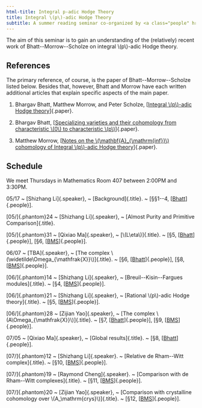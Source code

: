 ```yaml
---
html-title: Integral p-adic Hodge Theory
title: Integral \(p\)-adic Hodge Theory
subtitle: A summer reading seminar co-organized by <a class="people" href="index.html">Raymond Cheng</a></span> and <a class="people" href="http://math.columbia.edu/~shanbei/">Shizhang Li</a>
---
```


The aim of this seminar is to gain an understanding of the (relatively) recent
work of Bhatt--Morrow--Scholze on integral \\(p\\)-adic Hodge theory.

## References

The primary reference, of course, is the paper of Bhatt--Morrow--Scholze listed
below. Besides that, however, Bhatt and Morrow have each written additional
articles that explain specific aspects of the main paper.

  1. Bhargav Bhatt, Matthew Morrow, and Peter Scholze,
  [[Integral \\(p\\)-adic Hodge theory][BMS]]{.paper}.

  2. Bhargav Bhatt,
  [[Specializing varieties and their cohomology from characteristic \\(0\\) to
  characteristic \\(p\\)][Bhatt]]{.paper}.

  3. Matthew Morrow,
  [[Notes on the \\(\\mathbf{A}\_{\\mathrm{inf}}\\) cohomology of Integral \\(p\\)-adic
  Hodge theory][Morrow]]{.paper}.

## Schedule

We meet Thursdays in Mathematics Room 407 between 2:00PM and 3:30PM.

05/17
  ~ [Shizhang Li]{.speaker},
  ~ [Background]{.title}.
  ~ \[&sect;&sect;1--4, [[Bhatt]]{.people}\].

[05/]{.phantom}24
  ~ [Shizhang Li]{.speaker},
  ~ [Almost Purity and Primitive Comparison]{.title}.

[05/]{.phantom}31
  ~ [Qixiao Ma]{.speaker},
  ~ [\\(L\\eta\\)]{.title}.
  ~ \[&sect;5, [[Bhatt]]{.people}\],
    \[&sect;6, [[BMS]]{.people}\].

06/07
  ~ [TBA]{.speaker},
  ~ [The complex \\(\\widetilde\\Omega\_{\mathfrak{X}}\\)]{.title}.
  ~ \[&sect;6, [[Bhatt]]{.people}\],
    \[&sect;8, [[BMS]]{.people}\].

[06/]{.phantom}14
  ~ [Shizhang Li]{.speaker},
  ~ [Breuil--Kisin--Fargues modules]{.title}.
  ~ \[&sect;4, [[BMS]]{.people}\].

[06/]{.phantom}21
  ~ [Shizhang Li]{.speaker},
  ~ [Rational \\(p\\)-adic Hodge theory]{.title}.
  ~ \[&sect;5, [[BMS]]{.people}\].

[06/]{.phantom}28
  ~ [Zijian Yao]{.speaker},
  ~ [The complex \\(A\\Omega\_{\\mathfrak{X}}\\)]{.title}.
  ~ \[&sect;7, [[Bhatt]]{.people}\],
    \[&sect;9, [[BMS]]{.people}\].

07/05
  ~ [Qixiao Ma]{.speaker},
  ~ [Global results]{.title}.
  ~ \[&sect;8, [[Bhatt]]{.people}\].

[07/]{.phantom}12
  ~ [Shizhang Li]{.speaker}.
  ~ [Relative de Rham--Witt complex]{.title}.
  ~ \[&sect;10, [[BMS]]{.people}\].

[07/]{.phantom}19
  ~ [Raymond Cheng]{.speaker}.
  ~ [Comparison with de Rham--Witt complexes]{.title}.
  ~ \[&sect;11, [[BMS]]{.people}\].

[07/]{.phantom}20
  ~ [Zijian Yao]{.speaker},
  ~ [Comparison with crystalline cohomology over \\(A\_\\mathrm{crys}\\)]{.title}.
  ~ \[&sect;12, [[BMS]]{.people}\].

[BMS]: <https://arxiv.org/abs/1602.03148>
[Bhatt]: <https://arxiv.org/abs/1606.01463>
[Morrow]: <https://arxiv.org/abs/1608.00922>
